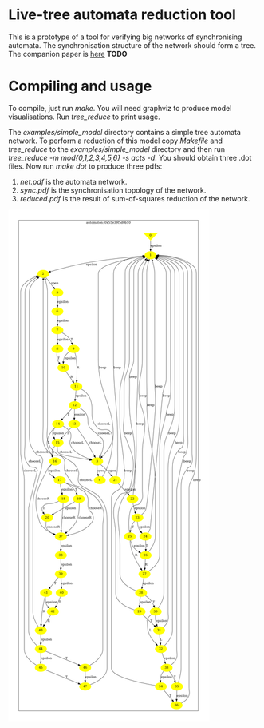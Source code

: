 # Live-tree automata reduction tool

This is a prototype of a tool for verifying big networks of synchronising automata. The synchronisation structure of the network should form a tree.
The companion paper is [here](https://arxiv.org/pdf) **TODO**

# Compiling and usage

To compile, just run *make*. You will need graphviz to produce model visualisations. Run *tree_reduce* to print usage. 

The *examples/simple_model* directory contains a simple tree automata network. To perform a reduction of this model copy *Makefile* and *tree_reduce* 
to the *examples/simple_model* directory and then run *tree_reduce -m mod{0,1,2,3,4,5,6} -s acts -d*. You should obtain three .dot files.
Now run *make dot* to produce three pdfs:

1. *net.pdf* is the automata network.
2. *sync.pdf* is the synchronisation topology of the network.
3. *reduced.pdf* is the result of sum-of-squares reduction of the network.

![reduced.pdf](https://github.com/MichalKnapik/automata-net-reduction-tool/blob/master/images/reduced.png)

